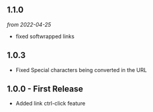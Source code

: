 ## 1.1.0
*from 2022-04-25*
- fixed softwrapped links

## 1.0.3
- Fixed Special characters being converted in the URL

## 1.0.0 - First Release
- Added link ctrl-click feature
